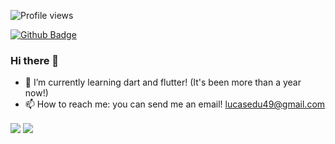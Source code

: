 <!--
**lucasdessy/lucasdessy** is a ✨ _special_ ✨ repository because its `README.md` (this file) appears on your GitHub profile.

Here are some ideas to get you started:

- 🔭 I’m currently working on ...
- 🌱 I’m currently learning ...
- 👯 I’m looking to collaborate on ...
- 🤔 I’m looking for help with ...
- 💬 Ask me about ...
- 📫 How to reach me: ...
- 😄 Pronouns: ...
- ⚡ Fun fact: ...
-->
![Profile views](https://gpvc.arturio.dev/lucasdessy)

[![Github Badge](https://img.shields.io/badge/Github--blue?style=social&logo=github&link=https://github.com/lucasdessy)](https://github.com/lucasdessy)
### Hi there 👋
- 🌱 I’m currently learning dart and flutter! (It's been more than a year now!)
- 📫 How to reach me: you can send me an email! [lucasedu49@gmail.com](mailto:lucasedu49@gmail.com)


<img align="center" src="https://github-readme-stats.vercel.app/api?username=lucasdessy&show_icons=true&theme=dracula&count_private=true" />
<img align="center" src="https://github-readme-stats.vercel.app/api/top-langs/?username=lucasdessy&theme=dracula" />
